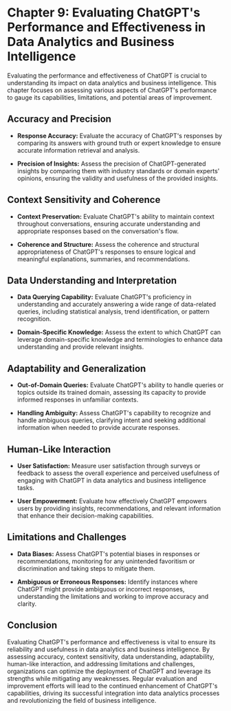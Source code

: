 Chapter 9: Evaluating ChatGPT's Performance and Effectiveness in Data Analytics and Business Intelligence
=========================================================================================================

Evaluating the performance and effectiveness of ChatGPT is crucial to understanding its impact on data analytics and business intelligence. This chapter focuses on assessing various aspects of ChatGPT's performance to gauge its capabilities, limitations, and potential areas of improvement.

Accuracy and Precision
----------------------

* **Response Accuracy:** Evaluate the accuracy of ChatGPT's responses by comparing its answers with ground truth or expert knowledge to ensure accurate information retrieval and analysis.

* **Precision of Insights:** Assess the precision of ChatGPT-generated insights by comparing them with industry standards or domain experts' opinions, ensuring the validity and usefulness of the provided insights.

Context Sensitivity and Coherence
---------------------------------

* **Context Preservation:** Evaluate ChatGPT's ability to maintain context throughout conversations, ensuring accurate understanding and appropriate responses based on the conversation's flow.

* **Coherence and Structure:** Assess the coherence and structural appropriateness of ChatGPT's responses to ensure logical and meaningful explanations, summaries, and recommendations.

Data Understanding and Interpretation
-------------------------------------

* **Data Querying Capability:** Evaluate ChatGPT's proficiency in understanding and accurately answering a wide range of data-related queries, including statistical analysis, trend identification, or pattern recognition.

* **Domain-Specific Knowledge:** Assess the extent to which ChatGPT can leverage domain-specific knowledge and terminologies to enhance data understanding and provide relevant insights.

Adaptability and Generalization
-------------------------------

* **Out-of-Domain Queries:** Evaluate ChatGPT's ability to handle queries or topics outside its trained domain, assessing its capacity to provide informed responses in unfamiliar contexts.

* **Handling Ambiguity:** Assess ChatGPT's capability to recognize and handle ambiguous queries, clarifying intent and seeking additional information when needed to provide accurate responses.

Human-Like Interaction
----------------------

* **User Satisfaction:** Measure user satisfaction through surveys or feedback to assess the overall experience and perceived usefulness of engaging with ChatGPT in data analytics and business intelligence tasks.

* **User Empowerment:** Evaluate how effectively ChatGPT empowers users by providing insights, recommendations, and relevant information that enhance their decision-making capabilities.

Limitations and Challenges
--------------------------

* **Data Biases:** Assess ChatGPT's potential biases in responses or recommendations, monitoring for any unintended favoritism or discrimination and taking steps to mitigate them.

* **Ambiguous or Erroneous Responses:** Identify instances where ChatGPT might provide ambiguous or incorrect responses, understanding the limitations and working to improve accuracy and clarity.

Conclusion
----------

Evaluating ChatGPT's performance and effectiveness is vital to ensure its reliability and usefulness in data analytics and business intelligence. By assessing accuracy, context sensitivity, data understanding, adaptability, human-like interaction, and addressing limitations and challenges, organizations can optimize the deployment of ChatGPT and leverage its strengths while mitigating any weaknesses. Regular evaluation and improvement efforts will lead to the continued enhancement of ChatGPT's capabilities, driving its successful integration into data analytics processes and revolutionizing the field of business intelligence.
